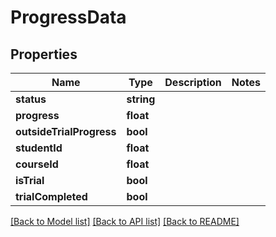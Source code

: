 # ProgressData

## Properties
Name | Type | Description | Notes
------------ | ------------- | ------------- | -------------
**status** | **string** |  | 
**progress** | **float** |  | 
**outsideTrialProgress** | **bool** |  | 
**studentId** | **float** |  | 
**courseId** | **float** |  | 
**isTrial** | **bool** |  | 
**trialCompleted** | **bool** |  | 

[[Back to Model list]](../README.md#documentation-for-models) [[Back to API list]](../README.md#documentation-for-api-endpoints) [[Back to README]](../README.md)


